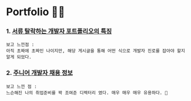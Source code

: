 # Portfolio ✍🏻

### 1. <a href="https://velog.io/@dongyi/%EB%82%B4-%ED%8F%AC%ED%8A%B8%ED%8F%B4%EB%A6%AC%EC%98%A4%EA%B0%80-%EC%84%9C%EB%A5%98%ED%83%88%EB%9D%BD%EC%9D%B8-%EC%9D%B4%EC%9C%A0-%ED%94%84%EB%A1%9C%EC%A0%9D%ED%8A%B8-%EC%9D%B4%EB%A0%87%EA%B2%8C-%ED%95%B4%EB%B3%B4%EC%84%B8%EC%9A%94">서류 탈락하는 개발자 포트폴리오의 특징</a>
    보고 느낀점 : 
    아직 초짜에 초짜인 나이지만, 해당 게시글을 통해 어떤 식으로 개발자 진로를 잡아야 할지 알게 되었다.

### 2. <a href="https://github.com/jojoldu/junior-recruit-scheduler">주니어 개발자 채용 정보</a>
    보고 느낀 점 : 
    느슨해진 나의 취업준비를 꽉 조여준 디렉터리 였다. 매우 매우 매우 유용하다. 🍯
